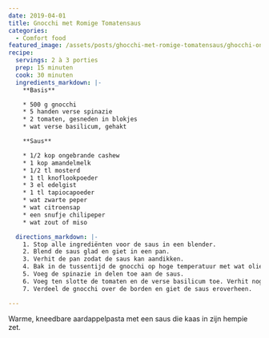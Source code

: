 ```yaml
---
date: 2019-04-01
title: Gnocchi met Romige Tomatensaus
categories:
  - Comfort food
featured_image: /assets/posts/ghocchi-met-romige-tomatensaus/ghocchi-on-potatoes.jpg
recipe:
  servings: 2 à 3 porties
  prep: 15 minuten
  cook: 30 minuten
  ingredients_markdown: |-
    **Basis**

    * 500 g gnocchi
    * 5 handen verse spinazie
    * 2 tomaten, gesneden in blokjes
    * wat verse basilicum, gehakt

    **Saus**

    * 1/2 kop ongebrande cashew
    * 1 kop amandelmelk
    * 1/2 tl mosterd
    * 1 tl knoflookpoeder
    * 3 el edelgist
    * 1 tl tapiocapoeder
    * wat zwarte peper
    * wat citroensap
    * een snufje chilipeper
    * wat zout of miso

  directions_markdown: |-
    1. Stop alle ingrediënten voor de saus in een blender.
    2. Blend de saus glad en giet in een pan.
    3. Verhit de pan zodat de saus kan aandikken.
    4. Bak in de tussentijd de gnocchi op hoge temperatuur met wat olie in een koekenpan, ongeveer 10 minuten, of tot de gnocchi goudbruin is.
    5. Voeg de spinazie in delen toe aan de saus.
    6. Voeg ten slotte de tomaten en de verse basilicum toe. Verhit nog even.
    7. Verdeel de gnocchi over de borden en giet de saus eroverheen.

---
```

Warme, kneedbare aardappelpasta met een saus die kaas in zijn hempie zet.